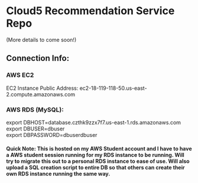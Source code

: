 # Cloud5 Recommendation Service Repo
(More details to come soon!)

## Connection Info:
### AWS EC2
EC2 Instance Public Address: ec2-18-119-118-50.us-east-2.compute.amazonaws.com  

### AWS RDS (MySQL):
export DBHOST=database.czthk9zzx7f7.us-east-1.rds.amazonaws.com  
export DBUSER=dbuser  
export DBPASSWORD=dbuserdbuser  

#### Quick Note: This is hosted on my AWS Student account and I have to have a AWS student session running for my RDS instance to be running. Will try to migrate this out to a personal RDS instance to ease of use. Will also upload a SQL creation script to entire DB so that others can create their own RDS instance running the same way.  
